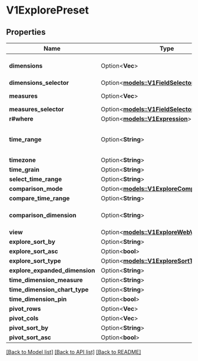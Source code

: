 # V1ExplorePreset

## Properties

Name | Type | Description | Notes
------------ | ------------- | ------------- | -------------
**dimensions** | Option<**Vec<String>**> | Dimensions to show. If `dimensions_selector` is set, this will only be set in `state.valid_spec`. | [optional]
**dimensions_selector** | Option<[**models::V1FieldSelector**](v1FieldSelector.md)> |  | [optional]
**measures** | Option<**Vec<String>**> | Measures to show. If `measures_selector` is set, this will only be set in `state.valid_spec`. | [optional]
**measures_selector** | Option<[**models::V1FieldSelector**](v1FieldSelector.md)> |  | [optional]
**r#where** | Option<[**models::V1Expression**](v1Expression.md)> |  | [optional]
**time_range** | Option<**String**> | Time range for the explore. It corresponds to the `range` property of the explore's `time_ranges`. If not found in `time_ranges`, it should be added to the list. | [optional]
**timezone** | Option<**String**> |  | [optional]
**time_grain** | Option<**String**> |  | [optional]
**select_time_range** | Option<**String**> |  | [optional]
**comparison_mode** | Option<[**models::V1ExploreComparisonMode**](v1ExploreComparisonMode.md)> |  | [optional]
**compare_time_range** | Option<**String**> |  | [optional]
**comparison_dimension** | Option<**String**> | If comparison_mode is EXPLORE_COMPARISON_MODE_DIMENSION, this indicates the dimension to use. | [optional]
**view** | Option<[**models::V1ExploreWebView**](v1ExploreWebView.md)> |  | [optional]
**explore_sort_by** | Option<**String**> |  | [optional]
**explore_sort_asc** | Option<**bool**> |  | [optional]
**explore_sort_type** | Option<[**models::V1ExploreSortType**](v1ExploreSortType.md)> |  | [optional]
**explore_expanded_dimension** | Option<**String**> |  | [optional]
**time_dimension_measure** | Option<**String**> |  | [optional]
**time_dimension_chart_type** | Option<**String**> |  | [optional]
**time_dimension_pin** | Option<**bool**> |  | [optional]
**pivot_rows** | Option<**Vec<String>**> |  | [optional]
**pivot_cols** | Option<**Vec<String>**> |  | [optional]
**pivot_sort_by** | Option<**String**> |  | [optional]
**pivot_sort_asc** | Option<**bool**> |  | [optional]

[[Back to Model list]](../README.md#documentation-for-models) [[Back to API list]](../README.md#documentation-for-api-endpoints) [[Back to README]](../README.md)


